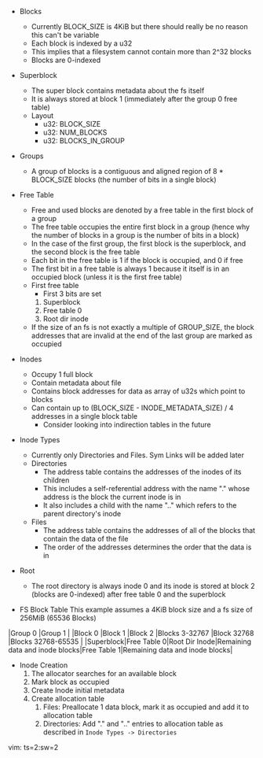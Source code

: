 * Blocks
  - Currently BLOCK_SIZE is 4KiB but there should really be no reason this can't be variable
  - Each block is indexed by a u32
  - This implies that a filesystem cannot contain more than 2^32 blocks
  - Blocks are 0-indexed

* Superblock
  - The super block contains metadata about the fs itself
  - It is always stored at block 1 (immediately after the group 0 free table)
  - Layout
    - u32: BLOCK_SIZE
    - u32: NUM_BLOCKS
    - u32: BLOCKS_IN_GROUP

* Groups
  - A group of blocks is a contiguous and aligned region of 8 * BLOCK_SIZE blocks (the number of bits in a single block)

* Free Table
  - Free and used blocks are denoted by a free table in the first block of a group
  - The free table occupies the entire first block in a group (hence why the number of blocks in a group is the number of bits in a block)
  - In the case of the first group, the first block is the superblock, and the second block is the free table
  - Each bit in the free table is 1 if the block is occupied, and 0 if free
  - The first bit in a free table is always 1 because it itself is in an occupied block (unless it is the first free table)
  - First free table
    - First 3 bits are set
    1. Superblock
    1. Free table 0
    1. Root dir inode
  - If the size of an fs is not exactly a multiple of GROUP_SIZE, the block addresses that are invalid at the end of the last group are marked as occupied

* Inodes
  - Occupy 1 full block
  - Contain metadata about file
  - Contains block addresses for data as array of u32s which point to blocks
  - Can contain up to (BLOCK_SIZE - INODE_METADATA_SIZE) / 4 addresses in a single block table
    - Consider looking into indirection tables in the future

* Inode Types
  - Currently only Directories and Files. Sym Links will be added later
  - Directories
    - The address table contains the addresses of the inodes of its children
    - This includes a self-referential address with the name "." whose address is the block the current inode is in
    - It also includes a child with the name ".." which refers to the parent directory's inode
  - Files
    - The address table contains the addresses of all of the blocks that contain the data of the file
    - The order of the addresses determines the order that the data is in

* Root
  - The root directory is always inode 0 and its inode is stored at block 2 (blocks are 0-indexed) after free table 0 and the superblock

* FS Block Table
  This example assumes a 4KiB block size and a fs size of 256MiB (65536 Blocks)

|Group 0                                                               |Group 1                                     |
|Block 0   |Block 1     |Block 2       |Blocks 3-32767                 |Block 32768 |Blocks 32768-65535             |
|Superblock|Free Table 0|Root Dir Inode|Remaining data and inode blocks|Free Table 1|Remaining data and inode blocks|

* Inode Creation
  1. The allocator searches for an available block
  2. Mark block as occupied
  3. Create Inode initial metadata
  4. Create allocation table
     1. Files: Preallocate 1 data block, mark it as occupied and add it to allocation table
     2. Directories: Add "." and ".." entries to allocation table as described in `Inode Types -> Directories`

vim: ts=2:sw=2
